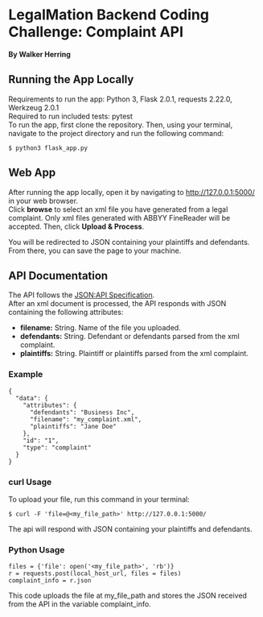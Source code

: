 # LegalMation Backend Coding Challenge: Complaint API

**By Walker Herring**

## Running the App Locally
Requirements to run the app: Python 3, Flask 2.0.1, requests 2.22.0, Werkzeug 2.0.1 \
Required to run included tests: pytest \
To run the app, first clone the repository. Then, using your terminal, navigate to the project directory and run the following command:
```
$ python3 flask_app.py
```



## Web App

After running the app locally, open it by navigating to http://127.0.0.1:5000/ in your web browser. \
Click **browse** to select an xml file you have generated from a legal complaint. Only xml files generated with ABBYY FineReader will be accepted.
Then, click **Upload & Process**.

You will be redirected to JSON containing your plaintiffs and defendants. From there, you can save the page to your machine.

## API Documentation

The API follows the [JSON:API Specification](https://jsonapi.org/format/). \
After an xml document is processed, the API responds with JSON containing the following attributes:
- **filename:** String. Name of the file you uploaded.
- **defendants:** String. Defendant or defendants parsed from the xml complaint.
- **plaintiffs:** String. Plaintiff or plaintiffs parsed from the xml complaint.

### Example

```
{
  "data": {
    "attributes": {
      "defendants": "Business Inc",
      "filename": "my_complaint.xml",
      "plaintiffs": "Jane Doe"
    },
    "id": "1",
    "type": "complaint"
  }
}
```

### curl Usage

To upload your file, run this command in your terminal:
```
$ curl -F 'file=@<my_file_path>' http://127.0.0.1:5000/ 
```
The api will respond with JSON containing your plaintiffs and defendants.

### Python Usage

```
files = {'file': open('<my_file_path>', 'rb')}
r = requests.post(local_host_url, files = files)
complaint_info = r.json
```

This code uploads the file at my_file_path and stores the JSON received from the API in the variable complaint_info. 
